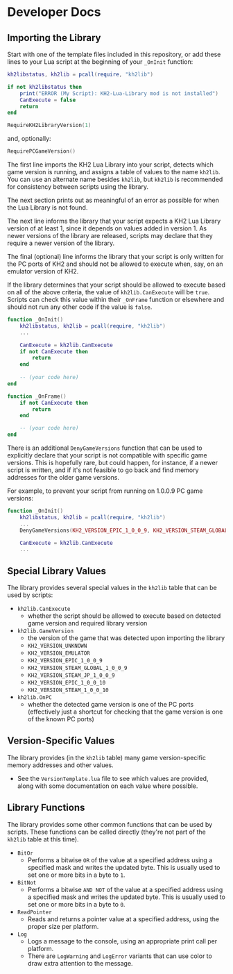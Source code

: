 # Developer Docs

## Importing the Library

Start with one of the template files included in this repository, or add these lines to your Lua script at the beginning
of your `_OnInit` function:

```lua
kh2libstatus, kh2lib = pcall(require, "kh2lib")

if not kh2libstatus then
    print("ERROR (My Script): KH2-Lua-Library mod is not installed")
    CanExecute = false
    return
end

RequireKH2LibraryVersion(1)
```

and, optionally:

```lua
RequirePCGameVersion()
```

The first line imports the KH2 Lua Library into your script, detects which game version is running, and assigns a table
of values to the name `kh2lib`. You can use an alternate name besides `kh2lib`, but `kh2lib` is recommended for
consistency between scripts using the library.

The next section prints out as meaningful of an error as possible for when the Lua Library is not found.

The next line informs the library that your script expects a KH2 Lua Library version of at least 1, since it depends
on values added in version 1. As newer versions of the library are released, scripts may declare that they require a
newer version of the library.

The final (optional) line informs the library that your script is only written for the PC ports of KH2 and should not be
allowed to execute when, say, on an emulator version of KH2.

If the library determines that your script should be allowed to execute based on all of the above criteria, the value of
`kh2lib.CanExecute` will be `true`. Scripts can check this value within their `_OnFrame` function or elsewhere and
should not run any other code if the value is `false`.

```lua
function _OnInit()
    kh2libstatus, kh2lib = pcall(require, "kh2lib")
    ...

    CanExecute = kh2lib.CanExecute
    if not CanExecute then
        return
    end
    
    -- (your code here)
end

function _OnFrame()
    if not CanExecute then
        return
    end

    -- (your code here)
end
```

There is an additional `DenyGameVersions` function that can be used to explicitly declare that your script is not
compatible with specific game versions. This is hopefully rare, but could happen, for instance, if a newer script is
written, and if it's not feasible to go back and find memory addresses for the older game versions.

For example, to prevent your script from running on 1.0.0.9 PC game versions:

```lua
function _OnInit()
    kh2libstatus, kh2lib = pcall(require, "kh2lib")
    ...
    DenyGameVersions(KH2_VERSION_EPIC_1_0_0_9, KH2_VERSION_STEAM_GLOBAL_1_0_0_9, KH2_VERSION_STEAM_JP_1_0_0_9)

    CanExecute = kh2lib.CanExecute
    ...
```

## Special Library Values

The library provides several special values in the `kh2lib` table that can be used by scripts:

- `kh2lib.CanExecute`
  - whether the script should be allowed to execute based on detected game version and required library version
- `kh2lib.GameVersion`
  - the version of the game that was detected upon importing the library
  - `KH2_VERSION_UNKNOWN`
  - `KH2_VERSION_EMULATOR`
  - `KH2_VERSION_EPIC_1_0_0_9`
  - `KH2_VERSION_STEAM_GLOBAL_1_0_0_9`
  - `KH2_VERSION_STEAM_JP_1_0_0_9`
  - `KH2_VERSION_EPIC_1_0_0_10`
  - `KH2_VERSION_STEAM_1_0_0_10`
- `kh2lib.OnPC`
  - whether the detected game version is one of the PC ports (effectively just a shortcut for checking that the game
    version is one of the known PC ports)

## Version-Specific Values

The library provides (in the `kh2lib` table) many game version-specific memory addresses and other values.

- See the `VersionTemplate.lua` file to see which values are provided, along with some documentation on each value
  where possible.

## Library Functions

The library provides some other common functions that can be used by scripts. These functions can be called directly
(they're not part of the `kh2lib` table at this time).

- `BitOr`
  - Performs a bitwise `OR` of the value at a specified address using a specified mask and writes the updated byte.
    This is usually used to set one or more bits in a byte to `1`.
- `BitNot`
  - Performs a bitwise `AND NOT` of the value at a specified address using a specified mask and writes the updated byte.
    This is usually used to set one or more bits in a byte to `0`.
- `ReadPointer`
  - Reads and returns a pointer value at a specified address, using the proper size per platform.
- `Log`
  - Logs a message to the console, using an appropriate print call per platform.
  - There are `LogWarning` and `LogError` variants that can use color to draw extra attention to the message.
